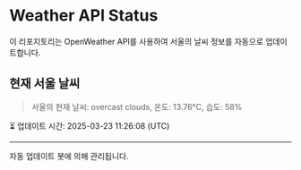 
# Weather API Status

이 리포지토리는 OpenWeather API를 사용하여 서울의 날씨 정보를 자동으로 업데이트합니다.

## 현재 서울 날씨
> 서울의 현재 날씨: overcast clouds, 온도: 13.76°C, 습도: 58%

⏳ 업데이트 시간: 2025-03-23 11:26:08 (UTC)

---
자동 업데이트 봇에 의해 관리됩니다.

